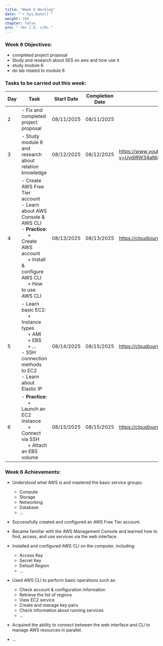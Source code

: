 ```yaml
---
title: "Week 6 Worklog"
date: "`r Sys.Date()`"
weight: 106
chapter: false
pre: " <b> 1.6. </b> "
---
```


### Week 6 Objectives:

* completed project proposal
* Study and research about SES on aws and how use it 
* study module 6 
* do lab related to module 6

### Tasks to be carried out this week:
| Day | Task                                                                                                                                                                                                   | Start Date | Completion Date | Reference Material                        |
| --- |--------------------------------------------------------------------------------------------------------------------------------------------------------------------------------------------------------| ---------- | --------------- | ----------------------------------------- |
| 2   | - Fix and completed project proposal                                                                                                                                                                   | 08/11/2025 | 08/11/2025      |
| 3   | - Study module 6 and research about relation knowledge                                                                                                                                                 | 08/12/2025 | 08/12/2025      | <https://www.youtube.com/watch?v=UvdiRW34aNI&list=PLahN4TLWtox2a3vElknwzU_urND8hLn1i&index=219> |
| 4   | - Create AWS Free Tier account <br> - Learn about AWS Console & AWS CLI <br> - **Practice:** <br>&emsp; + Create AWS account <br>&emsp; + Install & configure AWS CLI <br> &emsp; + How to use AWS CLI | 08/13/2025 | 08/13/2025      | <https://cloudjourney.awsstudygroup.com/> |
| 5   | - Learn basic EC2: <br>&emsp; + Instance types <br>&emsp; + AMI <br>&emsp; + EBS <br>&emsp; + ... <br> - SSH connection methods to EC2 <br> - Learn about Elastic IP   <br>                            | 08/14/2025 | 08/15/2025      | <https://cloudjourney.awsstudygroup.com/> |
| 6   | - **Practice:** <br>&emsp; + Launch an EC2 instance <br>&emsp; + Connect via SSH <br>&emsp; + Attach an EBS volume                                                                                     | 08/15/2025 | 08/15/2025      | <https://cloudjourney.awsstudygroup.com/> |


### Week 6 Achievements:

* Understood what AWS is and mastered the basic service groups: 
  * Compute
  * Storage
  * Networking 
  * Database
  * ...

* Successfully created and configured an AWS Free Tier account.

* Became familiar with the AWS Management Console and learned how to find, access, and use services via the web interface.

* Installed and configured AWS CLI on the computer, including:
  * Access Key
  * Secret Key
  * Default Region
  * ...

* Used AWS CLI to perform basic operations such as:

  * Check account & configuration information
  * Retrieve the list of regions
  * View EC2 service
  * Create and manage key pairs
  * Check information about running services
  * ...

* Acquired the ability to connect between the web interface and CLI to manage AWS resources in parallel.
* ...
